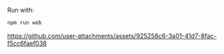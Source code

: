 
Run with:

```sh
npm run web
```

https://github.com/user-attachments/assets/925258c6-3a01-41d7-8fac-f5cc6faef038

